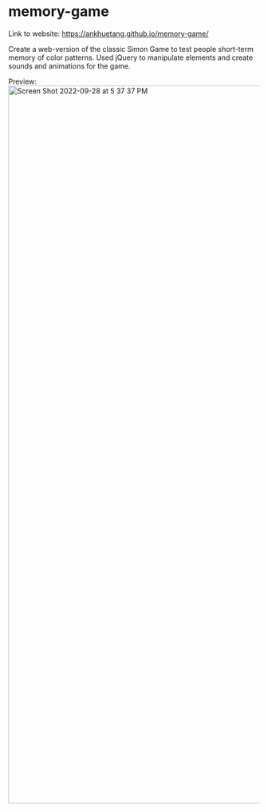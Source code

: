 # memory-game
Link to website: https://ankhuetang.github.io/memory-game/

Create a web-version of the classic Simon Game to test people short-term memory of color patterns.
Used jQuery to manipulate elements and create sounds and animations for the game. 

Preview:<img width="1440" alt="Screen Shot 2022-09-28 at 5 37 37 PM" src="https://user-images.githubusercontent.com/109850604/192894957-4cf0cda5-5768-470e-a13e-f709fcc7d7fd.png">
